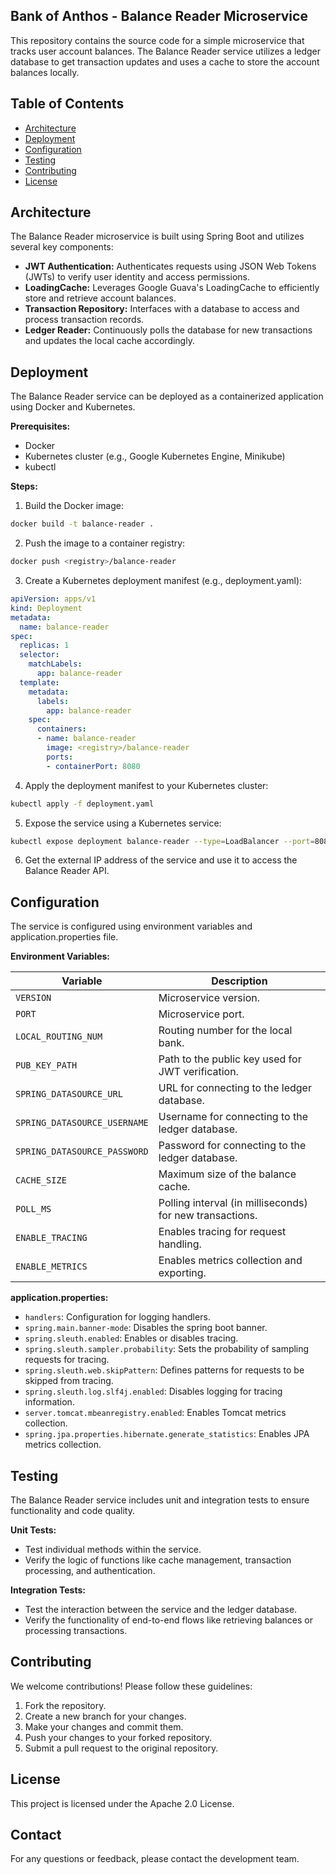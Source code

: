 ## Bank of Anthos - Balance Reader Microservice

This repository contains the source code for a simple microservice that tracks user account balances. The Balance Reader service utilizes a ledger database to get transaction updates and uses a cache to store the account balances locally.

## Table of Contents

- [Architecture](#architecture)
- [Deployment](#deployment)
- [Configuration](#configuration)
- [Testing](#testing)
- [Contributing](#contributing)
- [License](#license)

## Architecture

The Balance Reader microservice is built using Spring Boot and utilizes several key components:

* **JWT Authentication:** Authenticates requests using JSON Web Tokens (JWTs) to verify user identity and access permissions.
* **LoadingCache:**  Leverages Google Guava's LoadingCache to efficiently store and retrieve account balances.
* **Transaction Repository:** Interfaces with a database to access and process transaction records.
* **Ledger Reader:** Continuously polls the database for new transactions and updates the local cache accordingly.

## Deployment

The Balance Reader service can be deployed as a containerized application using Docker and Kubernetes.

**Prerequisites:**

* Docker
* Kubernetes cluster (e.g., Google Kubernetes Engine, Minikube)
* kubectl

**Steps:**

1. Build the Docker image:
```bash
docker build -t balance-reader .
```

2. Push the image to a container registry:
```bash
docker push <registry>/balance-reader
```

3. Create a Kubernetes deployment manifest (e.g., deployment.yaml):
```yaml
apiVersion: apps/v1
kind: Deployment
metadata:
  name: balance-reader
spec:
  replicas: 1
  selector:
    matchLabels:
      app: balance-reader
  template:
    metadata:
      labels:
        app: balance-reader
    spec:
      containers:
      - name: balance-reader
        image: <registry>/balance-reader
        ports:
        - containerPort: 8080
```

4. Apply the deployment manifest to your Kubernetes cluster:
```bash
kubectl apply -f deployment.yaml
```

5. Expose the service using a Kubernetes service:
```bash
kubectl expose deployment balance-reader --type=LoadBalancer --port=8080 --target-port=8080
```

6. Get the external IP address of the service and use it to access the Balance Reader API.

## Configuration

The service is configured using environment variables and application.properties file.

**Environment Variables:**

| Variable | Description |
|---|---|
| `VERSION` |  Microservice version. |
| `PORT` |  Microservice port. |
| `LOCAL_ROUTING_NUM` | Routing number for the local bank. |
| `PUB_KEY_PATH` | Path to the public key used for JWT verification. |
| `SPRING_DATASOURCE_URL` | URL for connecting to the ledger database. |
| `SPRING_DATASOURCE_USERNAME` | Username for connecting to the ledger database. |
| `SPRING_DATASOURCE_PASSWORD` | Password for connecting to the ledger database. |
| `CACHE_SIZE` | Maximum size of the balance cache. |
| `POLL_MS` | Polling interval (in milliseconds) for new transactions. |
| `ENABLE_TRACING` | Enables tracing for request handling. |
| `ENABLE_METRICS` | Enables metrics collection and exporting. |

**application.properties:**

* `handlers`: Configuration for logging handlers.
* `spring.main.banner-mode`: Disables the spring boot banner.
* `spring.sleuth.enabled`: Enables or disables tracing.
* `spring.sleuth.sampler.probability`: Sets the probability of sampling requests for tracing.
* `spring.sleuth.web.skipPattern`: Defines patterns for requests to be skipped from tracing.
* `spring.sleuth.log.slf4j.enabled`: Disables logging for tracing information.
* `server.tomcat.mbeanregistry.enabled`: Enables Tomcat metrics collection.
* `spring.jpa.properties.hibernate.generate_statistics`: Enables JPA metrics collection.

## Testing

The Balance Reader service includes unit and integration tests to ensure functionality and code quality.

**Unit Tests:**

* Test individual methods within the service.
* Verify the logic of functions like cache management, transaction processing, and authentication.

**Integration Tests:**

* Test the interaction between the service and the ledger database.
* Verify the functionality of end-to-end flows like retrieving balances or processing transactions.

## Contributing

We welcome contributions! Please follow these guidelines:

1. Fork the repository.
2. Create a new branch for your changes.
3. Make your changes and commit them.
4. Push your changes to your forked repository.
5. Submit a pull request to the original repository.

## License

This project is licensed under the Apache 2.0 License.

## Contact

For any questions or feedback, please contact the development team.
